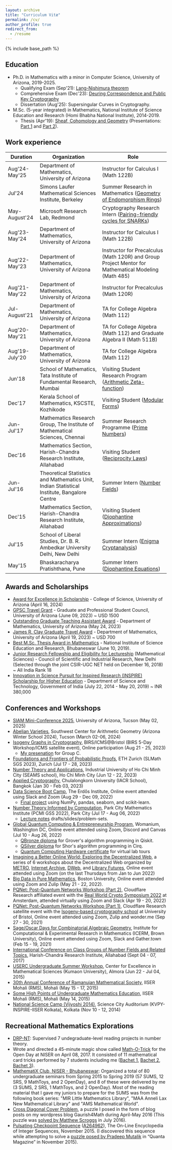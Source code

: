 ```yaml
---
layout: archive
title: "Curriculum Vitæ"
permalink: /cv/
author_profile: true
redirect_from:
  - /resume
---
```


{% include base_path %}

Education
---------
* Ph.D. in Mathematics with a minor in Computer Science, University of Arizona, 2019-2025.
  * Qualifying Exam (Sep'21): [Lang-Nishimura theorem](https://gkorpal.github.io/technical/2021-09-13-lang-nishimura-theorem)
  * Comprehensive Exam (Dec'23): [Deuring Correspondence and Public Key Cryptography](https://gkorpal.github.io/technical/2023-12-07-deuring-correspondence)
  * Dissertation (Aug'25): Supersingular Curves in Cryptography.
* M.Sc. (5-year integrated) in Mathematics, National Institute of Science Education and Research (Homi Bhabha National Institute), 2014-2019.
  * Thesis (Apr'19): [Sheaf, Cohomology and Geometry](http://gkorpal.github.io/files/niser-msc_thesis-gaurish.pdf) (Presentations: [Part 1](https://gkorpal.github.io/technical/2018-11-20-sheaf-theoretic-de-rham-isomorphism) and [Part 2](https://gkorpal.github.io/technical/2019-04-19-cousin-problem-analytic-hypersurface)). 

Work experience
------

| Duration | Organization | Role |
|----------| -------------| ----|
| Aug'24-May'25|Department of Mathematics, University of Arizona | Instructor for Calculus I (Math 122B)|
| Jul'24 | Simons Laufer Mathematical Sciences Institute, Berkeley | Summer Research in Mathematics ([Geometry of Endomorphism Rings](https://gkorpal.github.io/scholarly/2025-03-05-gross-lattice))|
| May-August'24| Microsoft Research Lab, Redmond | Cryptography Research Intern ([Pairing-friendly cycles for SNARKs](https://gkorpal.github.io/scholarly/2025-01-31-prime-pairs))|
| Aug'23-May'24| Department of Mathematics, University of Arizona | Instructor for Calculus I (Math 122B) |
| Aug'22-May'23| Department of Mathematics, University of Arizona | Instructor for Precalculus (Math 120R) and Group Project Mentor for Mathematical Modeling (Math 485)|
| Aug'21-May'22| Department of Mathematics, University of Arizona | Instructor for Precalculus (Math 120R)|
| Jul-August'21 | Department of Mathematics, University of Arizona | TA for College Algebra (Math 112)|
| Aug'20-May'21| Department of Mathematics, University of Arizona | TA for College Algebra (Math 112) and Graduate Algebra II (Math 511B)|
| Aug'19-July'20 | Department of Mathematics, University of Arizona | TA for College Algebra (Math 112)|
| Jun'18 | School of Mathematics, Tata Institute of Fundamental Research, Mumbai | Visiting Student Research Program ([Arithmetic Zeta-function](https://gkorpal.github.io/technical/2018-07-04-arithmetic-zeta-function)) |
| Dec'17 | Kerala School of Mathematics, KSCSTE, Kozhikode | Visiting Student ([Modular Forms](https://gkorpal.github.io/technical/2017-12-30-modular-forms))|
| Jun-Jul'17 | Mathematics Research Group, The Institute of Mathematical Sciences, Chennai | Summer Research Programme ([Prime Numbers](https://gkorpal.github.io/technical/2017-07-15-prime-numbers)) | 
| Dec'16 | Mathematics Section, Harish-Chandra Research Institute, Allahabad | Visiting Student ([Reciprocity Laws](https://gkorpal.github.io/technical/2017-01-07-reciprocity-laws)) |
| Jun-Jul'16 | Theoretical Statistics and Mathematics Unit, Indian Statistical Institute, Bangalore Centre | Summer Intern ([Number Fields](https://gkorpal.github.io/technical/2016-07-31-number-fields)) |
| Dec'15 | Mathematics Section, Harish-Chandra Research Institute, Allahabad | Visiting Student ([Diophantine Approximations](https://gkorpal.github.io/technical/2016-01-08-diophantine-approximations)) |
| Jul'15 | School of Liberal Studies, Dr. B. R. Ambedkar University Delhi, New Delhi | Summer Intern ([Enigma Cryptanalysis](https://gkorpal.github.io/technical/2015-07-26-enigma-cryptanalysis)) |
| May'15 | Bhaskaracharya Pratishthana, Pune | Summer Intern ([Diophantine Equations](https://gkorpal.github.io/technical/2015-06-16-diophantine-equations))|

Awards and Scholarships
------
* [Award for Excellence in Scholarship](https://science.arizona.edu/news/winners-announced-outstanding-graduate-student-awards) - College of Science, University of Arizona (April 16, 2024) 
* [GPSC Travel Grant](https://gpsc.arizona.edu/travel-grants) - Graduate and Professional Student Council, University of Arizona (June 09, 2023) ~ USD 1500 
* <u>Outstanding Graduate Teaching Assistant Award</u> - Department of Mathematics, University of Arizona (May 24, 2023)
* [James R. Clay Graduate Travel Award](https://www.math.arizona.edu/about/awards/19) - Department of Mathematics, University of Arizona (April 19, 2023) ~ USD 700
* <u>Best M.Sc. Thesis Award in Mathematics</u> - National Institute of Science Education and Research, Bhubaneswar (June 10, 2019).
* [Junior Research Fellowship and Eligibility for Lectureship](http://csirhrdg.res.in/) (Mathematical Sciences) - Council of Scientific and Industrial Research, New Delhi (Selected through the joint CSIR-UGC NET held on December 16, 2018) ~ All India Rank 18
* [Innovation in Science Pursuit for Inspired Research (INSPIRE) Scholarship for Higher Education](https://online-inspire.gov.in/Account/INSPIREProgramme) - Department of Science and Technology, Government of India (July 22, 2014 - May 20, 2019) ~ INR 380,000

Conferences and Workshops
------
* [SIAM Mini-Conference 2025](https://web.archive.org/web/20250502234211/https://www.mariumyousuf.com/siam.arizona.github.io/), University of Arizona, Tucson (May 02, 2025)
* [Abelian Varieties](https://swc-math.github.io/aws/2024/index.html), Southwest Center for Arithmetic Geometry (Arizona Winter School 2024), Tucson (March 02-06, 2024)
* [Isogeny Graphs in Cryptography](https://www.birs.ca/events/2023/5-day-workshops/23w5132), BIRS/ICMS@Bristol (BIRS 5-Day Workshop/ICMS satellite event), Online participation (Aug 21 - 25, 2023)
  * [My presenation](https://www.birs.ca/events/2023/5-day-workshops/23w5132/videos/watch/202308241648-Tran.html) for Group C. 
* [Foundations and Frontiers of Probabilistic Proofs](https://www.slmath.org/summer-schools/1037), ETH Zurich (SLMath SGS 2023), Zurich (Jul 17 - 28, 2023)
* [Number Theory and Applications](http://www.rnta.eu/HCMC2023/), Industrial University of Ho Chi Minh City (SEAMS school), Ho Chi Minh City (Jun 12 - 22, 2023)
* [Applied Cryptography](https://sites.google.com/view/iacrschoolbkk2023), Chulalongkorn University (IACR School), Bangkok (Jan 30 - Feb 03, 2023)
* [Data Science Boot Camp](https://www.erdosinstitute.org/certificates/fall-2022/gaurish-korpal), The Erdős Institute, Online event attended using Slack and Zoom (Aug 29 - Dec 09, 2022)
  * [Final project](https://github.com/AbrahamRabinowitz/TeamPoplar) using NumPy, pandas, seaborn, and scikit-learn.
* [Number Theory Informed by Computation](https://www.ias.edu/pcmi/pcmi-2022-graduate-summer-school), Park City Mathematics Institute (PCMI GSS 2022), Park City (Jul 17 - Aug 06, 2022)
  * [Lecture notes](https://www.ias.edu/pcmi/pcmi-2022-gss-lecture-notes-and-problem-sets) drafts/slides/problem-sets.
* [Global Quantum Computing & Entrepreneurship Program](https://www.womanium.org/Quantum/Computing), Womanium, Washington DC, Online event attended using Zoom, Discord and Canvas (Jul 10 - Aug 26, 2022)
  * [QBronze diploma](https://github.com/gkorpal/QBronze/blob/master/QBronze96-208.pdf) for Grover's algorithm programming in Qiskit.
  * [QSilver diploma](https://github.com/gkorpal/QSilver/blob/master/QSilver14-85.pdf) for Shor's algorithm programming in Cirq.
  * [Quantum Computing Hardware certificate](https://github.com/gkorpal/Womanium/blob/master/Quantum%20Hardware%20Certificate%20-%2034913326.pdf) for virtual lab tours
* [Imagining a Better Online World: Exploring the Decentralized Web](https://metro.org/decentralizedweb), a series of 6 workshops about the Decentralized Web organized by [METRO](https://metro.org/), [Internet Archive](https://archive.org/details/dweb-webinar-series), [DWeb](https://getdweb.net/), and [Library Futures](https://www.libraryfutures.net/), Online event attended using Zoom (on the last Thursdays from Jan to Jun 2022)
* [Big Data in Pure Mathematics](https://math-data.github.io/big-data-pure-math-2022/index.html), Boston University, Online event attended using Zoom and Zulip (May 21 - 22, 2022).
* [PQNet: Post-Quantum Networks Workshop (Part 2)](https://www.sofiaceli.com/PQNet-Workshop/), Cloudflare Research affiliated event with the [Real World Crypto Symposium 2022](https://rwc.iacr.org/2022/affiliated.php) at Amsterdam, attended virtually using Zoom and Slack (Apr 19 - 20, 2022)
* [PQNet: Post-Quantum Networks Workshop (Part 1)](https://www.sofiaceli.com/PQNet-Workshop/), Cloudflare Research satellite event with the [Isogeny-based cryptography school](https://www.isogenyschool2020.co.uk/) at University of Bristol, Online event attended using Zoom, Zulip and wonder.me (Sep 27 - 30, 2021)
* [Sage/Oscar Days for Combinatorial Algebraic Geometry](https://icerm.brown.edu/programs/sp-s21/w2/), Institute for Computational & Experimental Research in Mathematics (ICERM, Brown University), Online event attended using Zoom, Slack and Gather.town (Feb 15 - 19, 2021)
* [International Conference on Class Groups of Number Fields and Related Topics](https://sites.google.com/site/iccnnfrt2017/home), Harish-Chandra Research Institute, Allahabad (Sept 04 - 07, 2017)
* [USERC Undergraduate Summer Workshop](https://gaurish4math.wordpress.com/2015/07/06/mathematical-almora/), Center for Excellence in Mathematical Sciences (Kumaon University), Almora (Jun 22 - Jul 04, 2015)    
* [30th Annual Conference of Ramanujan Mathematical Society](http://30ac.ramanujanmathsociety.org/), IISER Mohali (RMS), Mohali  (May 15 - 17, 2015)
* [Some High Points of Undergraduate Mathematics Education](http://30ac.ramanujanmathsociety.org/workshop/ugmath), IISER Mohali (RMS), Mohali (May 14, 2015)
* [National Science Camp (Vijyoshi 2014)](https://gaurish4math.wordpress.com/2014/11/16/looking-around-from-eyes-of-a-mathematician/), Science City Auditorium (KVPY-INSPIRE-IISER Kolkata), Kolkata (Nov 10 - 12, 2014)  

Recreational Mathematics Explorations
------
* [DRP-NT](https://github.com/DRP-NT): Supervised 7 undegraduate-level reading projects in number theory.
* Wrote and directed a 45-minute magic show called [Math-O-Trick](https://gkorpal.github.io/lecture/2017-04-08-math-o-trick) for the Open Day at NISER on April 08, 2017. It consisted of 11 mathematical card tricks performed by 7 students including me ([Bachet 1](https://gkorpal.github.io/lecture/2017-01-28-bachet1), [Bachet 2](https://gkorpal.github.io/lecture/2017-02-03-bachet2), [Bachet 3](https://gkorpal.github.io/lecture/2017-02-11-bachet3)).
* <a href="https://gkorpal.github.io/mathematix/">MathematiX Club, NISER - Bhubaneswar</a>: Organized a total of 80 undergraduate seminars from Spring 2015 to Spring 2019 (57 SUMS, 12 SRS, 9 MathToys, and 2 OpenDay), and 8 of these were delivered by me (3 SUMS, 2 SRS, 1 MathToys, and 2 OpenDay). Most of the reading material that I gave my juniors to prepare for the SUMS was from the following book series: "MIR Little Mathematics Library", "MAA Anneli Lax New Mathematical Library" and "AMS Mathematical World".
* <a href="https://gkorpal.github.io/posts/2016/07/cross-diagonal-cover-VI/">Cross Diagonal Cover Problem</a>, a puzzle I posed in the form of blog posts on my wordpress blog Gaurish4Math during April-May 2016 (This puzzle was <a href="http://gkorpal.github.io/files/32.pdf">solved by Matthew Scroggs</a> in July 2016).
* <u>Pulsating Checkpoint Sequence</u>
 (<a href="https://oeis.org/A264962">A264962</a>), The On-Line Encyclopedia of Integer Sequences, November 2015. (I discovered this sequence while attempting to solve a <a href="http://gkorpal.github.io/files/20151125-solution-be-still-my-pulsating-sequence.pdf">puzzle posed by Pradeep Mutalik</a> in “Quanta Magazine” in November 2015).

 
<!-----
| Semester | Primary responsibilities | Supervisor | Additional responsibilities |
|--------- | --------------- | ---------- | --------------------------- |
| Spring 2022| Instructor for Math 120R - Precalculus | Donna Krawczyk | Zoom exam proctor for Math 122A - Calculus (Samantha Kao), and Gradescope grader for Math 122B - Calculus (Tynan Lazarus)|
| Fall 2021 | Instructor for Math 120R - Precalculus | Janice Takagi | Zoom exam proctor for Math 122A - Calculus (Samantha Kao), and grader for Math 122B - Calculus (Tynan Lazarus)|
| Summer 2021 | TA for Math 112 - College Algebra | Terry Caldwell | none |
| Spring 2021 | TA for Math 112 - College Algebra | Michael Rossetti | Super TA for Math 511B - Graduate Algebra II (Bryden Cais) |
| Fall 2020 | TA for Math 112 - College Algebra | Michael Rossetti | Zoom exam proctor for Math 113 - Calculus (Janet Sipes), Math 112 - College Algebra (Mary Lawler), Math 116 - Business Calculus (Erzebet Lugosi) and Math 122A - Calculus (Tynan Lazarus)|
| Spring 2020 | TA for Math 112 - Colege Algebra | Heonmi Kim | [Job Guidelines](https://gkorpal.github.io/files/guidelinesfor112TAs.pdf)
| Fall 2019 | TA for Math 112 - College Algebra | Mitchell Wilson | [Job Guidelines](https://gkorpal.github.io/files/guidelinesfor112TAs.pdf) |

* [Microsoft Research Summit](https://researchsummit.microsoft.com/home_public) (The Future of Privacy & Security, The Future of Cloud Networking, and Federated Learning and Confidential Computing), Virtual event (Oct 19 - 21, 2021)
* [Global Virtual Sage Days 112.358](https://wiki.sagemath.org/days112.358), Online event attended using Zoom and Zulip (Jun 01 - 03, 2022)
* [BJB90: Celebrating the 90th birthday of Bryan John Birch](https://web-eur.cvent.com/event/a5f4d9a4-776f-46aa-a3f1-b84d0863886b/summary?RefId=HIMR), University of Bristol, attended virtually via Zoom (Apr 22, 2022)
------>
